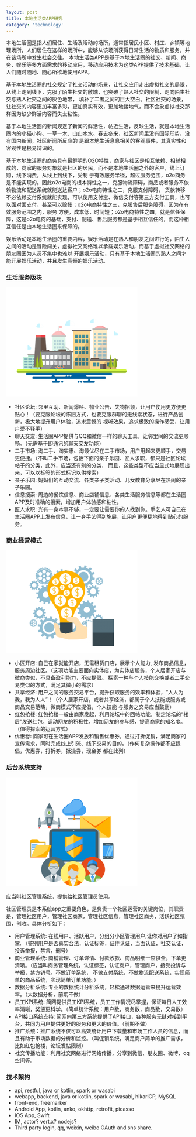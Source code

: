 ```yaml
---
layout: post
title: 本地生活类APP研究
category: 'technology'
---
```


本地生活圈是指人们居住、生活及活动的场所，通常指居民小区、村庄、乡镇等地理场所，人们居住在这样的场所中，能够从该场所获得日常生活的物质和服务，并在该场所中发生社会交往。
本地生活类APP是基于本地生活圈的社交、新闻、商务、娱乐等多方面需求的移动应用，移动应用技术为这类APP提供了技术基础，让人们随时随地、随心所欲地使用APP。

基于本地生活圈的社交规定了社交活动的场景，让社交应用走出虚拟社交的局限，从线上走到线下，克服了陌生社交的敝端，也突破了熟人社交的限制，走向陌生社交与熟人社交之间的灰色地带，
填补了二者之间的巨大空白。社区社交的场景，让社交的内容更加丰富多彩，更加真实有效，更加地接地气，而不会象虚拟社交那样因为缺少鲜活内容而失去粘性。

基于本地生活圈的新闻规定了新闻的鲜活性，帖近生活，反映生活，就是本地生活圈内的小猫小狗、一草一木、山山水水、春去冬来，社区新闻里没有国际形势，没有国内新闻，社区新闻所反应的
是跟本地生活息息相关的客观事件，其真实性和客观性是极易辩识的。

基于本地生活圈的商务具有最鲜明的O2O特性，商家与社区是相互依赖、相辅相成的，商家的服务对象就是社区的居民，而不是本地生活圈之外的客户，线上订购，线下消费，从线上到线下，受制
于有效服务半径，超过服务范围，o2o商务是不能实现的。因此o2o电商的根本特性之一，克服物流障碍，商品或者服务不依赖物流和配送系统就能送达客户；o2o电商特性之二，克服支付障碍，
货款转移不必依赖支付系统就能实现，可以使用支付宝、微信支付等第三方支付工具，也可以面对面支付，甚至可以赊帐；o2o电商特性之三，克服售后服务障碍，因为在有效服务范围之内，服务
方便，成本低，时间短；o2o电商特性之四，就是信任保障，这是o2o电商的基础，支付、配送、售后服务都是基于相互信任的，而这种相互信任是由本地生活圈来保障的。

娱乐活动是本地生活圈的重要内容，娱乐活动是在熟人和朋友之间进行的，陌生人之间的活动是冒险闯关，虚拟社交网络难以承载娱乐活动，而基于虚拟社交网络的朋友圈因为人员不集中也难以
开展娱乐活动，只有基于本地生活圈的熟人之间才能开展娱乐活动，并且发生高频的娱乐活动。

###  生活服务版块

![image](/images/cutt005-360x298.png)

-   社区论坛: 邻里互助、新闻爆料、物业公告、失物招领，让用户使用更方便更贴心！（要克服论坛的陈旧方式，也要克服群聊的无线索状态，进行产品创新，极大地提升用户体验，追求震憾的
视听效果，追求极致的操作感受，让用户爱不释手）
-   聊天交友: 生活圈APP提供与QQ和微信一样的聊天工具，让邻里间的交流更顺畅。（无需基于即通讯的聊天交友功能）
-   二手市场: 淘二手、淘实惠、淘最优尽在二手市场，用户用起来更顺手，交易更便捷。（不叫二手市场，包括下面的亲子乐园、匠人求职，都只是社区论坛帖子的分类，此外，应当还有别的分类，
而且，这些类型不应当显式地展现出来，可以以标签的形式标记以供搜索）
-   亲子乐园: 妈妈们的互动交流、各类亲子类活动、儿女教育分享尽在热闹的亲子乐园。
-   信息搜索: 周边的餐饮信息、商业店铺信息、各类生活服务信息等都在生活圈APP及时准确的搜索，增加用户体验感和粘性。
-   匠人求职: 光有一身本事不够，一定要让需要你的人找到你。手艺人可自己在生活圈APP上发布信息，让一身手艺得到施展，让用户更便捷地得到贴心的服务。

###  商业经营模式

![image](/images/cutt006-360x280.png)

-   小区开店: 自己在家就能开店，无需租赁门店，展示个人能力, 发布商品信息，服务周边社区。（这项功能主要面向实体店，为实体店服务，个人居家开店与微商类似，不具备盈利能力，不应提倡。
探索一种与个人技能交换或者二手交易类似的方式，满足其微小的需求）
-   共享经济: 用户之间的服务交易平台，提升获取服务的效率和体验，“人人为我，我为人人”！（个人居家开店，或者共享经济，都属于个人技能或服务或商品交易范畴，微商模式不应提倡，个人技能
与服务之交易应当鼓励）
-   红包抢楼: 红包抢楼一般由商家发起，利用论坛中的回帖功能，制定论坛的“楼层”发送红包，调动网友的积极性，增加网友的参与感，提高商家的知名度。（值得探索的运营方式）
-   优惠劵: 商家可在生活圈APP发放和销售优惠券，通过打折促销，满足商家的宣传需求，同时完成线上引流、线下交易的目的。（作何复杂操作都不应提倡，优惠券，打折券，抵操券，现金券
都在此列）

###  后台系统支持

![image](/images/cutt008-360x298.png)

应当叫社区管理系统，提供给社区管理员使用。

社区管理员是本系统app之重要角色，是负责一个社区运营的关键岗位，其职责是，管理社区用户，管理社区商家，管理社区信息，管理社区商务，活跃社区氛围，创收。具体分析如下：

-   用户管理系统: 在线用户、活跃用户，分组分小区管理用户,让你对用户了如指掌. （鉴别用户是否真实合法，认证标签，证件认证，当面认证，社交认证，投诉举报，禁言，删号）
-   商业管理系统: 商铺管理、订单详情、付款收款、商品明细一应俱全，下单更清晰。（应当叫商务管理系统，认证标签，认证商户，管理商户，接受投诉与举报，禁方销号。不做订单系统，
不做支付系统，不做物流配送系统，实现简单的商品系统，实现简单订单功能。）
-   数据分析系统: 专业的数据统计分析系统，轻松通过数据运营来提升运营效率。（大数据分析，前期不做）
-   员工KPI系统: 简网提供员工KPI系统，员工工作情况尽掌握，保证每日人工效率清晰，奖惩更科学。（简单统计系统：用户数，商务数，商品数，交易数）
-   API接口系统支持: 简网向第三方系统提供了API接口，各种服务无缝对接到平台，共同为用户提供更好的服务和更大的价值。（前期不做）
-   推广系统：推广系统不仅可以高效统计用户下载量和市场工作人员的信息，而且有助于市场数据的分析和监控。（叫促销系统，满足商户简单的推广需求，比如红包抢楼，论坛发帖限制）
-   社交传播功能：利用社交网络进行网络传播，分享到微信、朋友圈、微博、qq空间等。

###  技术架构

-   api, restful, java or kotlin, spark or wasabi
-   webapp, backend, java or kotlin, spark or wasabi, hikariCP, MySQL
-   front-end, freemarker
-   Android App, kotlin, anko, okhttp, retrofit, picasso
-   iOS App, Swift
-   IM, actor? vert.x? nodejs?
-   Third party login, qq, weixin, weibo OAuth and sns share.